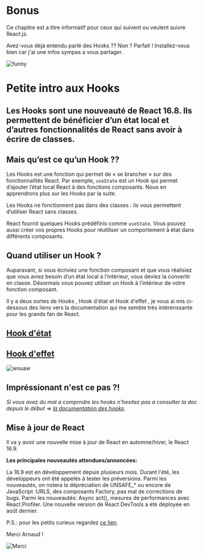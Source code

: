 # Bonus

Ce chapitre est a titre informatif pour ceux qui suivent ou veulent suivre React.js.

Avez-vous dèjà entendu parlé des Hooks ?? Non ?  Parfait ! 
Installez-vous bien car j'ai une infos sympas a vous partager.

![funny](https://media.giphy.com/media/GVK5Cn6tnqnUk/giphy.gif)

# Petite intro aux Hooks

## Les Hooks sont une nouveauté de React 16.8. Ils permettent de bénéficier d’un état local et d’autres fonctionnalités de React sans avoir à écrire de classes.

## Mais qu’est ce qu’un Hook ??

Les Hooks est une fonction qui permet de « se brancher » sur des fonctionnalités React. Par exemple, `useState` est un Hook qui permet d’ajouter l’état local React à des fonctions composants. Nous en apprendrons plus sur les Hooks par la suite. 

Les Hooks ne fonctionnent pas dans des classes : ils vous permettent d’utiliser React sans classes.

React fournit quelques Hooks prédéfinis comme `useState`. Vous pouvez aussi créer vos propres Hooks pour réutiliser un comportement à état dans différents composants.


## Quand utiliser un Hook ? 

Auparavant, si vous écriviez une fonction composant et que vous réalisiez que vous aviez besoin d’un état local à l’intérieur, vous deviez la convertir en classe. Désormais vous pouvez utiliser un Hook à l’intérieur de votre fonction composant.


Il y a deux sortes de Hooks , Hook d'état et Hook d'effet , je vous ai mis ci-dessous des liens vers la documentation qui me semble très intérenssante pour les grands fan de React.

## <a href="https://fr.reactjs.org/docs/hooks-state.html">Hook d'état</a>

## <a href="https://fr.reactjs.org/docs/hooks-effect.html">Hook d'effet</a>


![wouaw](https://media.giphy.com/media/5kFzEj266NZhBXoGfW/giphy.gif)

## Impréssionant n'est ce pas ?! 

*Si vous avez du mal a comprndre les hooks n'hesitez pas a consulter la doc depuis le début => [la documentation des hooks](https://fr.reactjs.org/docs/hooks-intro.html).*

## Mise à jour de React

Il va y avoir une nouvelle mise à jour de React en automne/hiver, le React 16.9.

**Les principales nouveautés attendues/annoncées:**

La 16.9 est en développement depuis plusieurs mois. Durant l'été, les développeurs ont été appelés à tester les préversions. Parmi les nouveautés, on notera la dépréciation de UNSAFE_* ou encore de JavaScript :URLS, des composants Factory, pas mal de corrections de bugs. 
Parmi les nouveautés: Async act(), mesures de performances avec React.Profiler. Une nouvelle version de React DevTools a été déployée en août dernier.

P.S.: pour les petits curieux regardez [ce lien](https://github.com/facebook/react/releases). 

Merci Arnaud !

![Merci](https://media.giphy.com/media/SWzyqJ61Uc3lh6eCCD/giphy.gif)